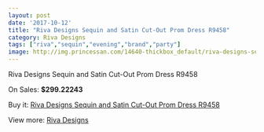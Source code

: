 ```yaml
---
layout: post
date: '2017-10-12'
title: "Riva Designs Sequin and Satin Cut-Out Prom Dress R9458"
category: Riva Designs
tags: ["riva","sequin","evening","brand","party"]
image: http://img.princessan.com/14640-thickbox_default/riva-designs-sequin-and-satin-cut-out-prom-dress-r9458.jpg
---
```

Riva Designs Sequin and Satin Cut-Out Prom Dress R9458

On Sales: **$299.22243**
<a href="https://www.princessan.com/en/riva-designs/6854-riva-designs-sequin-and-satin-cut-out-prom-dress-r9458.html"><amp-img layout="responsive" width="600" height="600" src="//img.princessan.com/14640-thickbox_default/riva-designs-sequin-and-satin-cut-out-prom-dress-r9458.jpg" alt="Riva Designs Sequin and Satin Cut-Out Prom Dress R9458 0" /></a>
<a href="https://www.princessan.com/en/riva-designs/6854-riva-designs-sequin-and-satin-cut-out-prom-dress-r9458.html"><amp-img layout="responsive" width="600" height="600" src="//img.princessan.com/14642-thickbox_default/riva-designs-sequin-and-satin-cut-out-prom-dress-r9458.jpg" alt="Riva Designs Sequin and Satin Cut-Out Prom Dress R9458 1" /></a>
<a href="https://www.princessan.com/en/riva-designs/6854-riva-designs-sequin-and-satin-cut-out-prom-dress-r9458.html"><amp-img layout="responsive" width="600" height="600" src="//img.princessan.com/14641-thickbox_default/riva-designs-sequin-and-satin-cut-out-prom-dress-r9458.jpg" alt="Riva Designs Sequin and Satin Cut-Out Prom Dress R9458 2" /></a>

Buy it: [Riva Designs Sequin and Satin Cut-Out Prom Dress R9458](https://www.princessan.com/en/riva-designs/6854-riva-designs-sequin-and-satin-cut-out-prom-dress-r9458.html "Riva Designs Sequin and Satin Cut-Out Prom Dress R9458")

View more: [Riva Designs](https://www.princessan.com/en/54-riva-designs "Riva Designs")